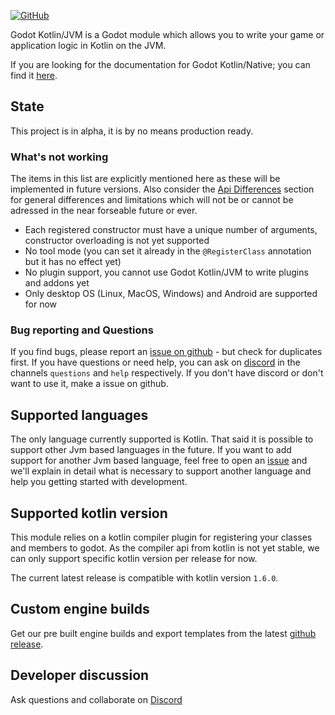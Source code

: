 [![GitHub](https://img.shields.io/github/license/utopia-rise/godot-kotlin-jvm?style=flat-square)](LICENSE)

Godot Kotlin/JVM is a Godot module which allows you to write your game or application logic in Kotlin on the JVM.

If you are looking for the documentation for Godot Kotlin/Native; you can find it [here](https://godot-kotlin.readthedocs.io/en/latest/).

## State
This project is in alpha, it is by no means production ready.

### What's not working
The items in this list are explicitly mentioned here as these will be implemented in future versions. Also consider the [Api Differences](user-guide/api-differences.md) section for general differences and limitations which will not be or cannot be adressed in the near forseable future or ever.

- Each registered constructor must have a unique number of arguments, constructor overloading is not yet supported
- No tool mode (you can set it already in the `@RegisterClass` annotation but it has no effect yet)
- No plugin support, you cannot use Godot Kotlin/JVM to write plugins and addons yet
- Only desktop OS (Linux, MacOS, Windows) and Android are supported for now

### Bug reporting and Questions
If you find bugs, please report an [issue on github](https://github.com/utopia-rise/godot-kotlin-jvm/issues) - but check for duplicates first. If you have questions or need help, you can ask on [discord](https://discord.gg/zpb5Ru7v9x) in the channels `questions` and `help` respectively. If you don't have discord or don't want to use it, make a issue on github.

## Supported languages
The only language currently supported is Kotlin. That said it is possible to support other Jvm based languages in the future. If you want to add support for another Jvm based language, feel free to open an [issue](https://github.com/utopia-rise/godot-kotlin-jvm/issues) and we'll explain in detail what is necessary to support another language and help you getting started with development.

## Supported kotlin version
This module relies on a kotlin compiler plugin for registering your classes and members to godot. As the compiler api from kotlin is not yet stable, we can only support specific kotlin version per release for now. 

The current latest release is compatible with kotlin version `1.6.0`.

## Custom engine builds
Get our pre built engine builds and export templates from the latest [github release](https://github.com/utopia-rise/godot-kotlin-jvm/releases).

## Developer discussion
Ask questions and collaborate on [Discord](https://discord.gg/zpb5Ru7v9x)